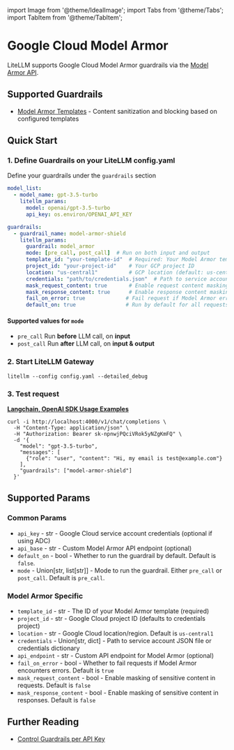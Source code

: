 import Image from '@theme/IdealImage';
import Tabs from '@theme/Tabs';
import TabItem from '@theme/TabItem';

# Google Cloud Model Armor

LiteLLM supports Google Cloud Model Armor guardrails via the [Model Armor API](https://cloud.google.com/security-command-center/docs/model-armor-overview). 


## Supported Guardrails

- [Model Armor Templates](https://cloud.google.com/security-command-center/docs/manage-model-armor-templates) - Content sanitization and blocking based on configured templates

## Quick Start
### 1. Define Guardrails on your LiteLLM config.yaml 

Define your guardrails under the `guardrails` section

```yaml
model_list:
  - model_name: gpt-3.5-turbo
    litellm_params:
      model: openai/gpt-3.5-turbo
      api_key: os.environ/OPENAI_API_KEY

guardrails:
  - guardrail_name: model-armor-shield
    litellm_params:
      guardrail: model_armor
      mode: [pre_call, post_call]  # Run on both input and output
      template_id: "your-template-id"  # Required: Your Model Armor template ID
      project_id: "your-project-id"    # Your GCP project ID
      location: "us-central1"          # GCP location (default: us-central1)
      credentials: "path/to/credentials.json"  # Path to service account key
      mask_request_content: true       # Enable request content masking
      mask_response_content: true      # Enable response content masking
      fail_on_error: true             # Fail request if Model Armor errors (default: true)
      default_on: true                # Run by default for all requests
```

#### Supported values for `mode`

- `pre_call` Run **before** LLM call, on **input**
- `post_call` Run **after** LLM call, on **input & output**

### 2. Start LiteLLM Gateway 


```shell
litellm --config config.yaml --detailed_debug
```

### 3. Test request 

**[Langchain, OpenAI SDK Usage Examples](../proxy/user_keys#request-format)**

```shell
curl -i http://localhost:4000/v1/chat/completions \
  -H "Content-Type: application/json" \
  -H "Authorization: Bearer sk-npnwjPQciVRok5yNZgKmFQ" \
  -d '{
    "model": "gpt-3.5-turbo",
    "messages": [
      {"role": "user", "content": "Hi, my email is test@example.com"}
    ],
    "guardrails": ["model-armor-shield"]
  }'
```

## Supported Params 

### Common Params

- `api_key` - str - Google Cloud service account credentials (optional if using ADC)
- `api_base` - str - Custom Model Armor API endpoint (optional)
- `default_on` - bool - Whether to run the guardrail by default. Default is `false`.
- `mode` - Union[str, list[str]] - Mode to run the guardrail. Either `pre_call` or `post_call`. Default is `pre_call`.

### Model Armor Specific

- `template_id` - str - The ID of your Model Armor template (required)
- `project_id` - str - Google Cloud project ID (defaults to credentials project)
- `location` - str - Google Cloud location/region. Default is `us-central1`
- `credentials` - Union[str, dict] - Path to service account JSON file or credentials dictionary
- `api_endpoint` - str - Custom API endpoint for Model Armor (optional)
- `fail_on_error` - bool - Whether to fail requests if Model Armor encounters errors. Default is `true`
- `mask_request_content` - bool - Enable masking of sensitive content in requests. Default is `false`
- `mask_response_content` - bool - Enable masking of sensitive content in responses. Default is `false`


## Further Reading

- [Control Guardrails per API Key](./quick_start#-control-guardrails-per-api-key)